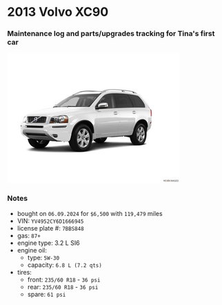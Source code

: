 # 2013 Volvo XC90


### Maintenance log and parts/upgrades tracking for Tina's first car


![](/pic.jpg)


### Notes
- bought on `06.09.2024` for `$6,500` with `119,479` miles
- VIN: `YV4952CY6D1666945`
- license plate #: `7BBS848`
- gas: `87+`
- engine type: 3.2 L SI6
- engine oil:
  - type: `5W-30`
  - capacity: `6.8 L (7.2 qts)`
- tires:
  - front: `235/60 R18` - `36 psi`
  - rear:  `235/60 R18` - `36 psi`
  - spare: `61 psi`
